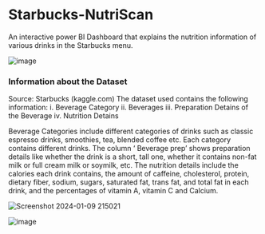 # Starbucks-NutriScan
An interactive power BI Dashboard that explains the nutrition information of various drinks in the Starbucks menu.

![image](https://github.com/TheekshithaVaratharajsarma/Starbucks-NutriScan/assets/129731048/0784145c-4e81-4719-bc72-439d35257b0b)

### Information about the Dataset
Source: Starbucks (kaggle.com)
The dataset used contains the following information:
i.	Beverage Category
ii.	Beverages
iii.	Preparation Detains of the Beverage
iv.	Nutrition Detains

Beverage Categories include different categories of drinks such as classic espresso drinks, smoothies, tea, blended coffee etc. Each category contains different drinks. The column ‘ Beverage prep’ shows preparation details like whether the drink is a short, tall one, whether it contains non-fat milk or full cream milk or soymilk, etc. The nutrition details include the calories each drink contains, the amount of caffeine, cholesterol, protein, dietary fiber, sodium, sugars, saturated fat, trans fat, and total fat in each drink, and the percentages of vitamin A, vitamin C and Calcium. 

![Screenshot 2024-01-09 215021](https://github.com/TheekshithaVaratharajsarma/Starbucks-NutriScan/assets/129731048/04e9d85f-8db5-44d0-9bff-8b3f7e490870)

![image](https://github.com/TheekshithaVaratharajsarma/Starbucks-NutriScan/assets/129731048/fbec7a97-db0a-47e5-a799-7bee1bd9463d)
